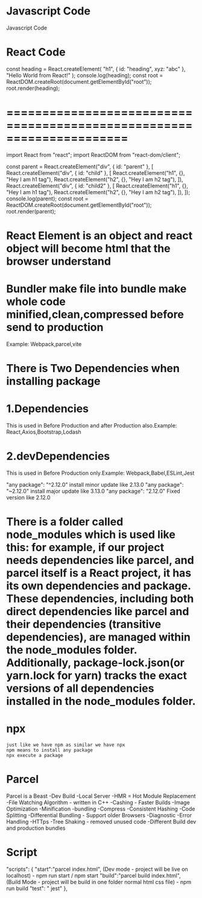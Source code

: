 # Javascript Code

Javascript Code

<script>
  const heading = document.createElement("h1");
  heading.innerHTML = "Hello World! from Javascript";
  const root = document.getElementById("root");
  root.appendChild(heading);
</script>

# React Code

const heading = React.createElement(
"h1",
{ id: "heading", xyz: "abc" },
"Hello World from React!"
);
console.log(heading);
const root = ReactDOM.createRoot(document.getElementById("root"));
root.render(heading);

# =====================================================================

import React from "react";
import ReactDOM from "react-dom/client";

const parent = React.createElement("div", { id: "parent" }, [
React.createElement("div", { id: "child" }, [
React.createElement("h1", {}, "Hey I am h1 tag"),
React.createElement("h2", {}, "Hey I am h2 tag"),
]),
React.createElement("div", { id: "child2" }, [
React.createElement("h1", {}, "Hey I am h1 tag"),
React.createElement("h2", {}, "Hey I am h2 tag"),
]),
]);
console.log(parent);
const root = ReactDOM.createRoot(document.getElementById("root"));
root.render(parent);

# React Element is an object and react object will become html that the browser understand

# Bundler make file into bundle make whole code minified,clean,compressed before send to production

Example: Webpack,parcel,vite

# There is Two Dependencies when installing package

# 1.Dependencies

This is used in Before Production and after Production also.Example: React,Axios,Bootstrap,Lodash

# 2.devDependencies

This is used in Before Production only.Example: Webpack,Babel,ESLint,Jest

"any package": "^2.12.0" install minor update like 2.13.0
"any package": "~2.12.0" install major update like 3.13.0
"any package": "2.12.0" Fixed version like 2.12.0

# There is a folder called node_modules which is used like this: for example, if our project needs dependencies like parcel, and parcel itself is a React project, it has its own dependencies and package. These dependencies, including both direct dependencies like parcel and their dependencies (transitive dependencies), are managed within the node_modules folder. Additionally, package-lock.json(or yarn.lock for yarn) tracks the exact versions of all dependencies installed in the node_modules folder.

# npx

    just like we have npm as similar we have npx
    npm means to install any package
    npx execute a package

# Parcel

Parcel is a Beast
-Dev Build
-Local Server
-HMR = Hot Module Replacement
-File Watching Algorithm - written in C++
-Cashing - Faster Builds
-Image Optimization
-Minification
-bundling
-Compress
-Consistent Hashing
-Code Splitting
-Differential Bundling - Support older Browsers
-Diagnostic
-Error Handling
-HTTps
-Tree Shaking - removed unused code
-Different Build dev and production bundles

# Script

"scripts": {
"start":"parcel index.html", (Dev mode - project will be live on localhost) - npm run start / npm start
"build":"parcel build index.html", (Build Mode - project will be build in one folder normal html css file) - npm run build
"test": " jest"
},
